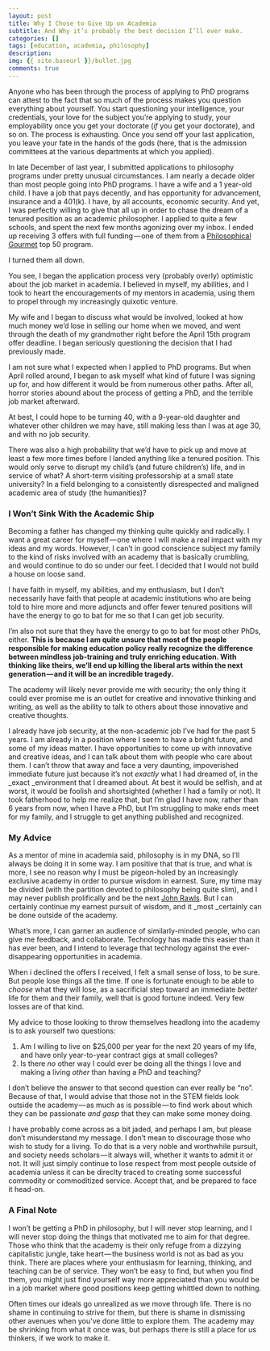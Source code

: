```yaml
---
layout: post
title: Why I Chose to Give Up on Academia
subtitle: And Why it’s probably the best decision I’ll ever make.
categories: []
tags: [education, academia, philosophy]
description: 
img: {{ site.baseurl }}/bullet.jpg
comments: true
---
```



Anyone who has been through the process of applying to PhD programs can attest to the fact that so much of the process makes you question everything about yourself. You start questioning your intelligence, your credentials, your love for the subject you’re applying to study, your employability once you get your doctorate (_if_ you get your doctorate), and so on. The process is exhausting. Once you send off your last application, you leave your fate in the hands of the gods (here, that is the admission committees at the various departments at which you applied).

In late December of last year, I submitted applications to philosophy programs under pretty unusual circumstances. I am nearly a decade older than most people going into PhD programs. I have a wife and a 1 year-old child. I have a job that pays decently, and has opportunity for advancement, insurance and a 401(k). I have, by all accounts, economic security. And yet, I was perfectly willing to give that all up in order to chase the dream of a tenured position as an academic philosopher. I applied to quite a few schools, and spent the next few months agonizing over my inbox. I ended up receiving 3 offers with full funding — one of them from a [Philosophical Gourmet][1] top 50 program.

   [1]: http://www.philosophicalgourmet.com/overall.asp

I turned them all down.

You see, I began the application process very (probably overly) optimistic about the job market in academia. I believed in myself, my abilities, and I took to heart the encouragements of my mentors in academia, using them to propel through my increasingly quixotic venture.

My wife and I began to discuss what would be involved, looked at how much money we’d lose in selling our home when we moved, and went through the death of my grandmother right before the April 15th program offer deadline. I began seriously questioning the decision that I had previously made.

I am not sure what I expected when I applied to PhD programs. But when April rolled around, I began to ask myself what kind of future I was signing up for, and how different it would be from numerous other paths. After all, horror stories abound about the process of getting a PhD, and the terrible job market afterward.

At best, I could hope to be turning 40, with a 9-year-old daughter and whatever other children we may have, still making less than I was at age 30, and with no job security.

There was also a high probability that we’d have to pick up and move at least a few more times before I landed anything like a tenured position. This would only serve to disrupt my child’s (and future children’s) life, and in service of what? A short-term visiting professorship at a small state university? In a field belonging to a consistently disrespected and maligned academic area of study (the humanities)?

### I Won’t Sink With the Academic Ship

Becoming a father has changed my thinking quite quickly and radically. I want a great career for myself — one where I will make a real impact with my ideas and my words. However, I can’t in good conscience subject my family to the kind of risks involved with an academy that is basically crumbling, and would continue to do so under our feet. I decided that I would not build a house on loose sand.

I have faith in myself, my abilities, and my enthusiasm, but I don’t necessarily have faith that people at academic institutions who are being told to hire more and more adjuncts and offer fewer tenured positions will have the energy to go to bat for me so that I can get job security.

I’m also not sure that they have the energy to go to bat for most other PhDs, either. **This is because I am quite unsure that most of the people responsible for making education policy really recognize the difference between mindless job-training and truly enriching education. With thinking like theirs, we’ll end up killing the liberal arts within the next generation — and it will be an incredible tragedy.**

The academy will likely never provide me with security; the only thing it could ever promise me is an outlet for creative and innovative thinking and writing, as well as the ability to talk to others about those innovative and creative thoughts.

I already have job security, at the non-academic job I’ve had for the past 5 years. I am already in a position where I seem to have a bright future, and some of my ideas matter. I have opportunities to come up with innovative and creative ideas, and I can talk about them with people who care about them. I can’t throw that away and face a very daunting, impoverished immediate future just because it’s not _exactly_ what I had dreamed of, in the _exact _environment that I dreamed about. At best it would be selfish, and at worst, it would be foolish and shortsighted (whether I had a family or not). It took fatherhood to help me realize that, but I’m glad I have now, rather than 6 years from now, when I have a PhD, but I’m struggling to make ends meet for my family, and I struggle to get anything published and recognized.

### My Advice

As a mentor of mine in academia said, philosophy is in my DNA, so I’ll always be doing it in some way. I am positive that that is true, and what is more, I see no reason why I must be pigeon-holed by an increasingly exclusive academy in order to pursue wisdom in earnest. Sure, my time may be divided (with the partition devoted to philosophy being quite slim), and I may never publish prolifically and be the next [John Rawls][2]. But I can certainly continue my earnest pursuit of wisdom, and it _most _certainly can be done outside of the academy.

   [2]: http://en.wikipedia.org/wiki/John_Rawls

What’s more, I can garner an audience of similarly-minded people, who can give me feedback, and collaborate. Technology has made this easier than it has ever been, and I intend to leverage that technology against the ever-disappearing opportunities in academia.

When i declined the offers I received, I felt a small sense of loss, to be sure. But people lose things all the time. If one is fortunate enough to be able to _choose_ what they will lose, as a sacrificial step toward an immediate _better_ life for them and their family, well that is good fortune indeed. Very few losses are of that kind.

My advice to those looking to throw themselves headlong into the academy is to ask yourself two questions:

  1. Am I willing to live on $25,000 per year for the next 20 years of my life, and have only year-to-year contract gigs at small colleges?
  2. Is there _no_ other way I could ever be doing all the things I love and making a living _other_ than having a PhD and teaching?

I don’t believe the answer to that second question can ever really be “no”. Because of that, I would advise that those not in the STEM fields look outside the academy — as much as is possible — to find work about which they can be passionate _and_ *gasp* that they can make some money doing.

I have probably come across as a bit jaded, and perhaps I am, but please don’t misunderstand my message. I don’t mean to discourage those who wish to study for a living. To do that is a very noble and worthwhile pursuit, and society needs scholars — it always will, whether it wants to admit it or not. It will just simply continue to lose respect from most people outside of academia unless it can be direclty traced to creating some successful commodity or commoditized service. Accept that, and be prepared to face it head-on.

### A Final Note

I won’t be getting a PhD in philosophy, but I will never stop learning, and I will never stop doing the things that motivated me to aim for that degree. Those who think that the academy is their only refuge from a dizzying capitalistic jungle, take heart — the business world is not as bad as you think. There are places where your enthusiasm for learning, thinking, and teaching can be of service. They won’t be easy to find, but when you find them, you might just find yourself way more appreciated than you would be in a job market where good positions keep getting whittled down to nothing.

Often times our ideals go unrealized as we move through life. There is no shame in continuing to strive for them, but there is shame in dismissing other avenues when you've done little to explore them. The academy may be shrinking from what it once was, but perhaps there is still a place for us thinkers, if we work to make it.

